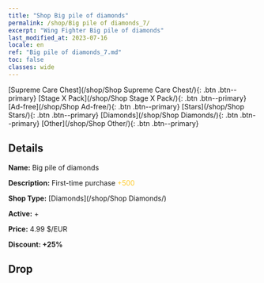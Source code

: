 ```yaml
---
title: "Shop Big pile of diamonds"
permalink: /shop/Big pile of diamonds_7/
excerpt: "Wing Fighter Big pile of diamonds"
last_modified_at: 2023-07-16
locale: en
ref: "Big pile of diamonds_7.md"
toc: false
classes: wide
---
```



  [Supreme Care Chest](/shop/Shop Supreme Care Chest/){: .btn .btn--primary}   [Stage X Pack](/shop/Shop Stage X Pack/){: .btn .btn--primary}   [Ad-free](/shop/Shop Ad-free/){: .btn .btn--primary}   [Stars](/shop/Shop Stars/){: .btn .btn--primary}   [Diamonds](/shop/Shop Diamonds/){: .btn .btn--primary}   [Other](/shop/Shop Other/){: .btn .btn--primary} 

## Details

 **Name:** Big pile of diamonds 

 **Description:** First-time purchase <span style="color: #FFC926">+500</span><br/><span style="color: #ffffff;"></span>

 **Shop Type:** [Diamonds](/shop/Shop Diamonds/)

 **Active:** + 

 **Price:** 4.99 $/EUR 

 **Discount: +25%** 

## Drop


